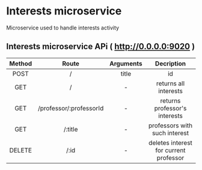 # Interests microservice
Microservice used to handle interests activity

## Interests microservice APi ( http://0.0.0.0:9020 )
| Method | Route | Arguments | Decription 
| :---: | :---: | :---: | :---: |
| POST | / | title | id|
| GET | / | - | returns all interests |
| GET | /professor/:professorId | - | returns professor's interests |
| GET | /:title | - | professors with such interest |
| DELETE | /:id | - | deletes interest for current professor |
